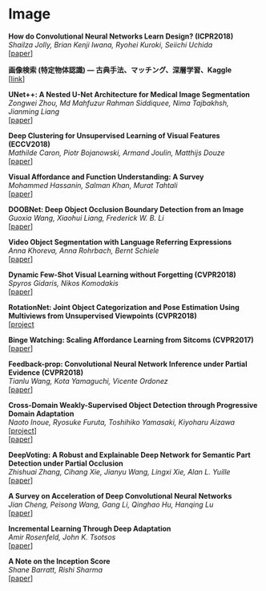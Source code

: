 # Image
**How do Convolutional Neural Networks Learn Design? (ICPR2018)**    
*Shailza Jolly, Brian Kenji Iwana, Ryohei Kuroki, Seiichi Uchida*  
[[paper](https://arxiv.org/abs/1808.08402)]  

**画像検索 (特定物体認識) — 古典手法、マッチング、深層学習、Kaggle**  
[[link](https://speakerdeck.com/smly/hua-xiang-jian-suo-te-ding-wu-ti-ren-shi-gu-dian-shou-fa-matutingu-shen-ceng-xue-xi-kaggle)]  

**UNet++: A Nested U-Net Architecture for Medical Image Segmentation**  
*Zongwei Zhou, Md Mahfuzur Rahman Siddiquee, Nima Tajbakhsh, Jianming Liang*  
[[paper](https://arxiv.org/abs/1807.10165)]  

**Deep Clustering for Unsupervised Learning of Visual Features (ECCV2018)**  
*Mathilde Caron, Piotr Bojanowski, Armand Joulin, Matthijs Douze*  
[[paper](https://arxiv.org/abs/1807.05520)]  

**Visual Affordance and Function Understanding: A Survey**  
*Mohammed Hassanin, Salman Khan, Murat Tahtali*  
[[paper](https://arxiv.org/abs/1807.06775v1)]  

**DOOBNet: Deep Object Occlusion Boundary Detection from an Image**  
*Guoxia Wang, Xiaohui Liang, Frederick W. B. Li*  
[[paper](https://arxiv.org/abs/1806.03772)]  

**Video Object Segmentation with Language Referring Expressions**  
*Anna Khoreva, Anna Rohrbach, Bernt Schiele*  
[[paper](https://arxiv.org/abs/1803.08006v2)]  

**Dynamic Few-Shot Visual Learning without Forgetting (CVPR2018)**  
*Spyros Gidaris, Nikos Komodakis*  
[[paper](https://arxiv.org/abs/1804.09458v1)]  

**RotationNet: Joint Object Categorization and Pose Estimation Using Multiviews from Unsupervised Viewpoints (CVPR2018)**  
[[project](https://kanezaki.github.io/rotationnet/)

**Binge Watching: Scaling Affordance Learning from Sitcoms (CVPR2017)**  
[[paper](http://www.cs.cmu.edu/~xiaolonw/affordance.html)]  

**Feedback-prop: Convolutional Neural Network Inference under Partial Evidence (CVPR2018)**  
*Tianlu Wang, Kota Yamaguchi, Vicente Ordonez*  
[[paper](https://arxiv.org/abs/1710.08049)]  

**Cross-Domain Weakly-Supervised Object Detection through Progressive Domain Adaptation**  
*Naoto Inoue, Ryosuke Furuta, Toshihiko Yamasaki, Kiyoharu Aizawa*  
[[project](https://naoto0804.github.io/cross_domain_detection/)]  
[[paper](https://arxiv.org/abs/1803.11365)]  

**DeepVoting: A Robust and Explainable Deep Network for Semantic Part Detection under Partial Occlusion**  
*Zhishuai Zhang, Cihang Xie, Jianyu Wang, Lingxi Xie, Alan L. Yuille*  
[[paper](https://arxiv.org/abs/1709.04577)]  

**A Survey on Acceleration of Deep Convolutional Neural Networks**  
*Jian Cheng, Peisong Wang, Gang Li, Qinghao Hu, Hanqing Lu*  
[[paper](https://arxiv.org/abs/1802.00939)]  

**Incremental Learning Through Deep Adaptation**  
*Amir Rosenfeld, John K. Tsotsos*  
[[paper](https://arxiv.org/abs/1705.04228)]  

**A Note on the Inception Score**  
*Shane Barratt, Rishi Sharma*  
[[paper](https://arxiv.org/abs/1801.01973)]  
